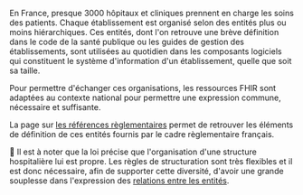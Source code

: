 En France, presque 3000 hôpitaux et cliniques prennent en charge les soins des patients.
Chaque établissement est organisé selon des entités plus ou moins hiérarchiques.
Ces entités, dont l'on retrouve une brève définition dans le code de la santé publique ou les guides de gestion des établissements, sont utilisées au quotidien dans les composants logiciels qui constituent le système d'information d'un établissement, quelle que soit sa taille.

Pour permettre d'échanger ces organisations, les ressources FHIR sont adaptées au contexte national pour permettre une expression commune, nécessaire et suffisante.

La page sur [les références règlementaires](structure_ref_loi.html) permet de retrouver les éléments de définition de ces entités fournis par le cadre règlementaire français.

📌 Il est à noter que la loi précise que l'organisation d'une structure hospitalière lui est propre. Les règles de structuration sont très flexibles et il est donc nécessaire, afin de supporter cette diversité, d'avoir une grande souplesse dans l'expression des [relations entre les entités](structure_relations.html).


